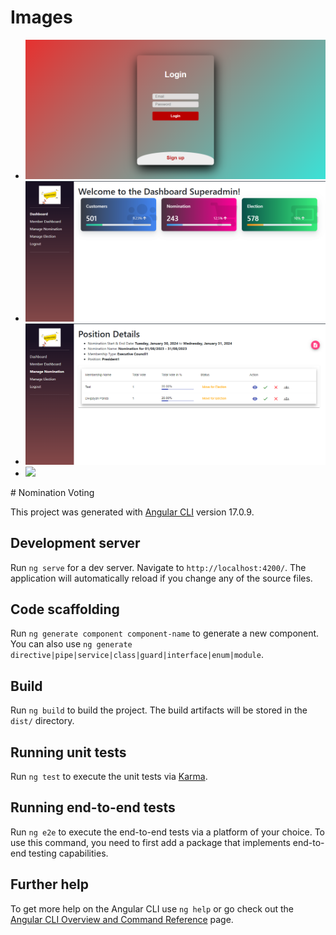 # Images
<ul>
  <li>
  <img src="/src/assets/Screenshot 2024-04-11 125846.png">
  </li>
   <li>
  <img src="/src/assets/Screenshot 2024-04-11 125558.png">
  </li>
   <li>
  <img src="/src/assets/Screenshot 2024-04-11 125627.png">
  </li>
   <li>
  <img src="Screenshot 2024-04-11 125744.png">
  </li>
</ul>
# Nomination Voting

This project was generated with [Angular CLI](https://github.com/angular/angular-cli) version 17.0.9.

## Development server

Run `ng serve` for a dev server. Navigate to `http://localhost:4200/`. The application will automatically reload if you change any of the source files.

## Code scaffolding

Run `ng generate component component-name` to generate a new component. You can also use `ng generate directive|pipe|service|class|guard|interface|enum|module`.

## Build

Run `ng build` to build the project. The build artifacts will be stored in the `dist/` directory.

## Running unit tests

Run `ng test` to execute the unit tests via [Karma](https://karma-runner.github.io).

## Running end-to-end tests

Run `ng e2e` to execute the end-to-end tests via a platform of your choice. To use this command, you need to first add a package that implements end-to-end testing capabilities.

## Further help

To get more help on the Angular CLI use `ng help` or go check out the [Angular CLI Overview and Command Reference](https://angular.io/cli) page.
